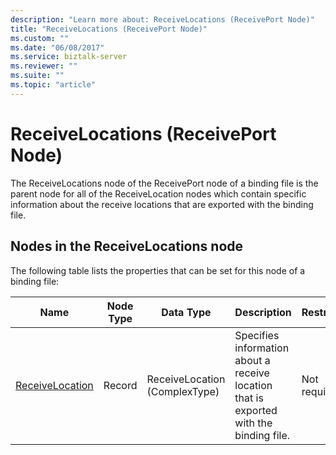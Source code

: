 ```yaml
---
description: "Learn more about: ReceiveLocations (ReceivePort Node)"
title: "ReceiveLocations (ReceivePort Node)"
ms.custom: ""
ms.date: "06/08/2017"
ms.service: biztalk-server
ms.reviewer: ""
ms.suite: ""
ms.topic: "article"
---
```

# ReceiveLocations (ReceivePort Node)
The ReceiveLocations node of the ReceivePort node of a binding file is the parent node for all of the ReceiveLocation nodes which contain specific information about the receive locations that are exported with the binding file.  
  
## Nodes in the ReceiveLocations node  
 The following table lists the properties that can be set for this node of a binding file:  
  
|**Name**|**Node Type**|**Data Type**|**Description**|**Restrictions**|**Comments**|  
|--------------|-------------------|-------------------|---------------------|----------------------|------------------|  
|[ReceiveLocation](../core/receivelocation-receivelocations-node.md)|Record|ReceiveLocation (ComplexType)|Specifies information about a receive location that is exported with the binding file.|Not required|Default value: none|
